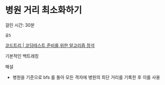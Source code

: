 # 병원 거리 최소화하기

걸린 시간: 30분

`골5`

[코드트리 | 코딩테스트 준비를 위한 알고리즘 정석](https://www.codetree.ai/training-field/frequent-problems/problems/min-of-hospital-distance/description?page=3&pageSize=20)

기본적인 백트래킹

해설

- 병원을 기준으로 bfs 를 돌아 모든 격자에 병원의 최단 거리를 기록한 후 이를 사용